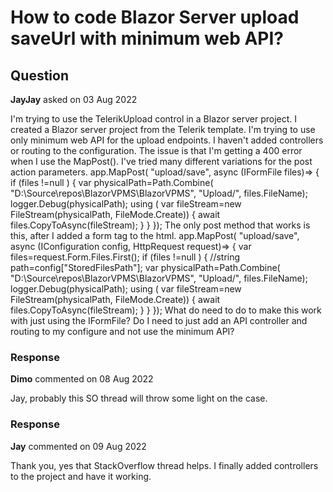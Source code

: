 # How to code Blazor Server upload saveUrl with minimum web API?

## Question

**JayJay** asked on 03 Aug 2022

I'm trying to use the TelerikUpload control in a Blazor server project. I created a Blazor server project from the Telerik template. I'm trying to use only minimum web API for the upload endpoints. I haven't added controllers or routing to the configuration. The issue is that I'm getting a 400 error when I use the MapPost(). I've tried many different variations for the post action parameters. app.MapPost( "upload/save", async (IFormFile files)=>
{ if (files !=null )
{ var physicalPath=Path.Combine( "D:\\Source\\repos\\BlazorVPMS\\BlazorVPMS", "Upload/", files.FileName);
logger.Debug(physicalPath); using ( var fileStream=new FileStream(physicalPath, FileMode.Create))
{ await files.CopyToAsync(fileStream);
}
}
}); The only post method that works is this, after I added a form tag to the html. app.MapPost( "upload/save", async (IConfiguration config, HttpRequest request)=>
{ var files=request.Form.Files.First(); if (files !=null )
{ //string path=config["StoredFilesPath"]; var physicalPath=Path.Combine( "D:\\Source\\repos\\BlazorVPMS\\BlazorVPMS", "Upload/", files.FileName);
logger.Debug(physicalPath); using ( var fileStream=new FileStream(physicalPath, FileMode.Create))
{ await files.CopyToAsync(fileStream);
}
}
}); What do need to do to make this work with just using the IFormFile? Do I need to just add an API controller and routing to my configure and not use the minimum API?

### Response

**Dimo** commented on 08 Aug 2022

Jay, probably this SO thread will throw some light on the case.

### Response

**Jay** commented on 09 Aug 2022

Thank you, yes that StackOverflow thread helps. I finally added controllers to the project and have it working.
